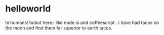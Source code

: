 # helloworld
hi humans!
hubot here.i like node.is and coffeescript .
i have had tacos on the moon and find them far superior to earth tacos.
